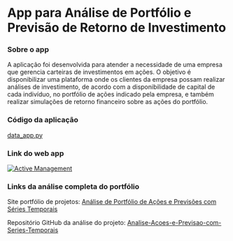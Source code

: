# App para Análise de Portfólio e Previsão de Retorno de Investimento

### Sobre o app
A aplicação foi desenvolvida para atender a necessidade de uma empresa que gerencia carteiras de investimentos em ações. O objetivo é disponibilizar uma plataforma onde os clientes da empresa possam realizar análises de investimento, de acordo com a disponibilidade de capital de cada indivíduo, no portfólio de ações indicado pela empresa, e também realizar simulações de retorno financeiro sobre as ações do portfólio.

### Código da aplicação
[data_app.py](https://github.com/alves05/App-Portfolio-Analysis-and-Forecasting/blob/master/data_app.py)

### Link do web app
[![Active Management](https://img.shields.io/badge/Active--Management-v1.0-fff?style=for-the-badge&labelColor=blue)](https://app-portfolio-analysis-and-forecasting-aso11ac0pu7.streamlit.app)

### Links da análise completa do portfólio
Site portfólio de projetos:
[Análise de Portfólio de Ações e Previsões com Séries Temporais](https://sites.google.com/view/portflio-wiliams-alves/detalhes)

Repositório GitHub da análise do projeto: [Analise-Acoes-e-Previsao-com-Series-Temporais](https://github.com/alves05/Analise-Acoes-e-Previsao-com-Series-Temporais)

